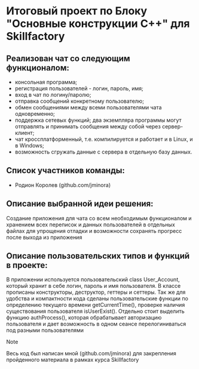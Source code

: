 # Итоговый проект по Блоку "Основные конструкции C++" для Skillfactory

## Реализован чат со следующим функционалом:

* консольная программа;
* регистрация пользователей - логин, пароль, имя;
* вход в чат по логину/паролю;
* отправка сообщений конкретному пользователю;
* обмен сообщениями между всеми пользователями чата одновременно;
* поддержка сетевых функций; два экземпляра программы могут отправлять и принимать сообщения между собой через сервер-клиент;
* чат кроссплатформенный, т.е. компилируется и работает и в Linux, и в Windows;
* возможность сгружать данные с сервера в отдельную базу данных.

## Список участников команды: 
* Родион Королев (github.com/jminora)

## Описание выбранной идеи решения: 
Cоздание приложения для чата со всем необходимым функционалом и хранением всех переписок и данных пользователей в отдельных файлах для упрощения отладки и возможности сохранять прогресс после выхода из приложения

## Описание пользовательских типов и функций в проекте: 
В приложении используется пользовательский class User_Account, который хранит в себе логин, пароль и имя пользователя. В классе прописаны конструкторы, деструктор, геттеры и сеттеры. 
Так же для удобства и компактности кода сделаны пользовательские функции по определению текущего времени getCurrentTime(), проверке наличия существования пользователя isUserExist().
Отдельно стоит выделить функцию authProcess(), которая обрабатывает авторизацию пользователя и дает возможность в одном сеансе перелогиниваться под разными пользователями

> [!NOTE]
> Весь код был написан мной (github.com/jminora) для закрепления пройденного материала в рамках курса Skillfactory
